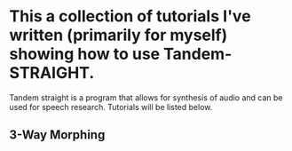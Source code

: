 # This a collection of tutorials I've written (primarily for myself) showing how to use Tandem-STRAIGHT. 

Tandem straight is a program that allows for synthesis of audio and can be used for speech research. Tutorials will be listed below. 


## 3-Way Morphing 





